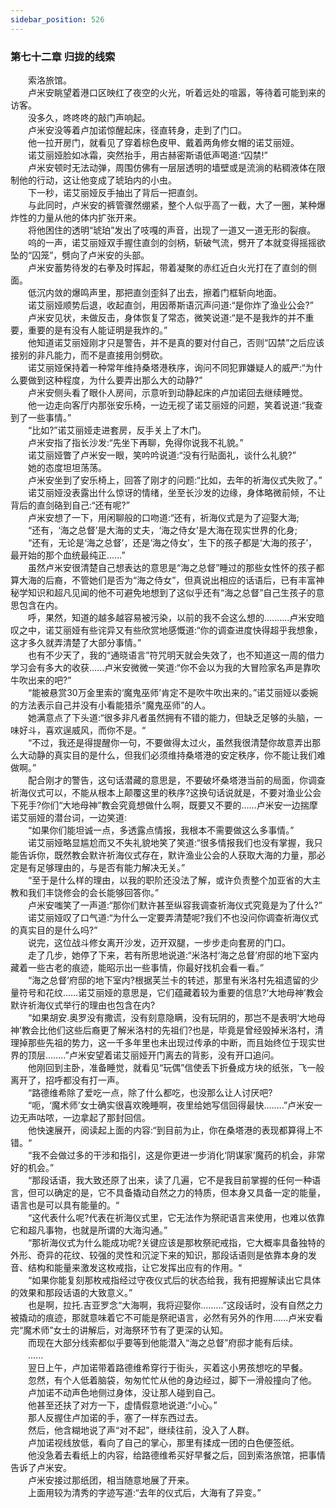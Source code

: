 ```yaml
---
sidebar_position: 526
---
```

### 第七十二章 归拢的线索  


　　索洛旅馆。  
　　卢米安眺望着港口区映红了夜空的火光，听着远处的喧嚣，等待着可能到来的访客。  
　　没多久，咚咚咚的敲门声响起。  
　　卢米安没等着卢加诺惊醒起床，径直转身，走到了门口。  
　　他一拉开房门，就看见了穿着棕色皮甲、戴着两角修女帽的诺艾丽娅。  
　　诺艾丽娅脸如冰霜，突然抬手，用古赫密斯语低声喝道:“囚禁!”  
　　卢米安顿时无法动弹，周围仿佛有一层层透明的墙壁或是流淌的粘稠液体在限制他的行动，这让他变成了琥珀内的小虫。  
　　下一秒，诺艾丽娅反手抽出了背后一把直剑。  
　　与此同时，卢米安的裤管骤然绷紧，整个人似乎高了一截，大了一圈，某种爆炸性的力量从他的体内扩张开来。  
　　将他困住的透明“琥珀”发出了吱嘎的声音，出现了一道又一道无形的裂痕。  
　　呜的一声，诺艾丽娅双手握住直剑的剑柄，斩破气流，劈开了本就变得摇摇欲坠的“囚笼”，劈向了卢米安的头部。  
　　卢米安蓄势待发的右拳及时挥起，带着凝聚的赤红近白火光打在了直剑的侧面。  
　　低沉内敛的爆鸣声里，那把直剑歪斜了出去，擦着门框斩向地面。  
　　诺艾丽娅顺势后退，收起直剑，用因蒂斯语沉声问道:“是你炸了渔业公会?”  
　　卢米安见状，未做反击，身体恢复了常态，微笑说道:“是不是我炸的并不重要，重要的是有没有人能证明是我炸的。”  
　　他知道诺艾丽娅刚才只是警告，并不是真的要对付自己，否则“囚禁”之后应该接别的非凡能力，而不是直接用剑劈砍。  
　　诺艾丽娅保持着一种常年维持桑塔港秩序，询问不同犯罪嫌疑人的威严:“为什么要做到这种程度，为什么要弄出那么大的动静?”  
　　卢米安侧头看了眼仆人房间，示意听到动静起床的卢加诺回去继续睡觉。  
　　他一边走向客厅内那张安乐椅，一边无视了诺艾丽娅的问题，笑着说道:“我查到了一些事情。”  
　　“比如?”诺艾丽娅走进套房，反手关上了木门。  
　　卢米安指了指长沙发:“先坐下再聊，免得你说我不礼貌。”  
　　诺艾丽娅瞥了卢米安一眼，笑吟吟说道:“没有行贴面礼，谈什么礼貌?”  
　　她的态度坦坦荡荡。  
　　卢米安坐到了安乐椅上，回答了刚才的问题:“比如，去年的祈海仪式失败了。”  
　　诺艾丽娅没表露出什么惊讶的情绪，坐至长沙发的边缘，身体略微前倾，不让背后的直剑硌到自己:“还有呢?”  
　　卢米安想了一下，用闲聊般的口吻道:“还有，祈海仪式是为了迎娶大海;  
　　“还有，‘海之总督’是大海的丈夫，‘海之侍女’是大海在现实世界的化身;  
　　“还有，无论是‘海之总督’，还是‘海之侍女’，生下的孩子都是‘大海的孩子’，最开始的那个血统最纯正……”  
　　虽然卢米安很清楚自己想表达的意思是“海之总督”睡过的那些女性怀的孩子都算大海的后裔，不管她们是否为“海之侍女”，但真说出相应的话语后，已有丰富神秘学知识和超凡见闻的他不可避免地想到了这似乎还有“海之总督”自己生孩子的意思包含在内。  
　　呼，果然，知道的越多越容易被污染，以前的我不会这么想的.…..….卢米安暗叹之中，诺艾丽娅有些诧异又有些欣赏地感慨道:“你的调查进度快得超乎我想象，这才多久就弄清楚了大部分事情。”  
　　也有不少天了，我的“通晓语言”符咒明天就会失效了，也不知道这一周的借力学习会有多大的收获.…..卢米安微微一笑道:“你不会以为我的大冒险家名声是靠吹牛吹出来的吧?”  
　　“能被悬赏30万金里索的‘魔鬼巫师’肯定不是吹牛吹出来的。”诺艾丽娅以委婉的方法表示自己并没有小看能猎杀“魔鬼巫师”的人。  
　　她满意点了下头道:“很多非凡者虽然拥有不错的能力，但缺乏足够的头脑，一味好斗，喜欢逞威风，而你不是。“  
　　“不过，我还是得提醒你一句，不要做得太过火，虽然我很清楚你故意弄出那么大动静的真实目的是什么，但我们必须维持桑塔港的安定秩序，你不能让我们难做啊。”  
　　配合刚才的警告，这句话潜藏的意思是，不要破坏桑塔港当前的局面，你调查祈海仪式可以，不能从根本上颠覆这里的秩序?这换句话说就是，不要对渔业公会下死手?你们“大地母神”教会究竟想做什么啊，既要又不要的.…..卢米安一边揣摩诺艾丽娅的潜台词，一边笑道:  
　　“如果你们能坦诚一点，多透露点情报，我根本不需要做这么多事情。”  
　　诺艾丽娅略显尴尬而又不失礼貌地笑了笑道:“很多情报我们也没有掌握，我只能告诉你，既然教会默许祈海仪式存在，默许渔业公会的人获取大海的力量，那必定是有足够理由的，与是否有能力解决无关。”  
　　“至于是什么样的理由，以我的职阶还没法了解，或许负责整个加亚省的大主教和我们丰饶修会的会长能够回答你。”  
　　卢米安嗤笑了一声道:“那你们默许甚至纵容我调查祈海仪式究竟是为了什么?”  
　　诺艾丽娅叹了口气道:“为什么一定要弄清楚呢?我们不也没问你调查祈海仪式的真实目的是什么吗?”  
　　说完，这位战斗修女离开沙发，迈开双腿，一步步走向套房的门口。  
　　走了几步，她停了下来，若有所思地说道:“米洛村‘海之总督’府邸的地下室内藏着一些古老的痕迹，能昭示出一些事情，你最好找机会看一看。”  
　　“海之总督’府邸的地下室内?根据芙兰卡的转述，那里有米洛村先祖遗留的少量符号和花纹……诺艾丽娅的意思是，它们蕴藏着较为重要的信息?‘大地母神’教会默许祈海仪式举行的理由也包含在内?  
　　“如果胡安.奥罗没有撒谎，没有刻意隐瞒，没有玩阴的，那岂不是表明‘大地母神’教会比他们这些后裔更了解米洛村的先祖们?也是，毕竟是曾经毁掉米洛村，清理掉那些先祖的势力，这一千多年里也未出现过传承的中断，而且始终位于现实世界的顶层.….…”卢米安望着诺艾丽娅开门离去的背影，没有开口追问。  
　　他刚回到主卧，准备睡觉，就看见“玩偶”信使丢下折叠成方块的纸张，飞一般离开了，招呼都没有打一声。  
　　“路德维希除了爱吃一点，除了什么都吃，也没那么让人讨厌吧?  
　　“呃，‘魔术师’女士确实很喜欢晚睡啊，夜里给她写信回得最快.…….”卢米安一边无声咕哝，一边拿起了那封回信。  
　　他快速展开，阅读起上面的内容:“到目前为止，你在桑塔港的表现都算得上不错。“  
　　“我不会做过多的干涉和指引，这是你更进一步消化‘阴谋家’魔药的机会，非常好的机会。”  
　　“那段话语，我大致还原了出来，读了几遍，它不是我目前掌握的任何一种语言，但可以确定的是，它不具备撬动自然之力的特质，但本身又具备一定的能量，语言也是可以具有能量的。“  
　　“这代表什么呢?代表在祈海仪式里，它无法作为祭祀语言来使用，也难以依靠它和超凡事物，也就是所谓的大海沟通。”  
　　“那祈海仪式为什么能成功呢?关键应该是那枚祭祀戒指，它大概率具备独特的外形、奇异的花纹、较强的灵性和沉淀下来的知识，那段话语则是依靠本身的发音、结构和能量来激发这枚戒指，让它发挥出应有的作用。“  
　　“如果你能复刻那枚戒指经过守夜仪式后的状态给我，我有把握解读出它具体的效果和那段话语的大致意义。”  
　　也是啊，拉托.吉亚罗念“大海啊，我将迎娶你………”这段话时，没有自然之力被撬动的痕迹，那就意味着它不可能是祭祀语言，必然有另外的作用......卢米安看完“魔术师”女士的讲解后，对海祭环节有了更深的认知。  
　　而现在大部分线索都似乎要等到他能潜入“海之总督”府邸才能有后续。  
　　......  
　　翌日上午，卢加诺带着路德维希穿行于街头，买着这小男孩想吃的早餐。  
　　忽然，有个人低着脑袋，匆匆忙忙从他的身边经过，脚下一滑般撞向了他。  
　　卢加诺不动声色地侧过身体，没让那人碰到自己。  
　　他甚至还扶了对方一下，虚情假意地说道:“小心。”  
　　那人反握住卢加诺的手，塞了一样东西过去。  
　　然后，他含糊地说了声“对不起”，继续往前，没入了人群。  
　　卢加诺视线放低，看向了自己的掌心，那里有揉成一团的白色便签纸。  
　　他没急着去看纸上的内容，给路德维希买好早餐之后，回到索洛旅馆，把事情告诉了卢米安。  
　　卢米安接过那纸团，相当随意地展了开来。  
　　上面用较为清秀的字迹写道:“去年的仪式后，大海有了异变。”  
